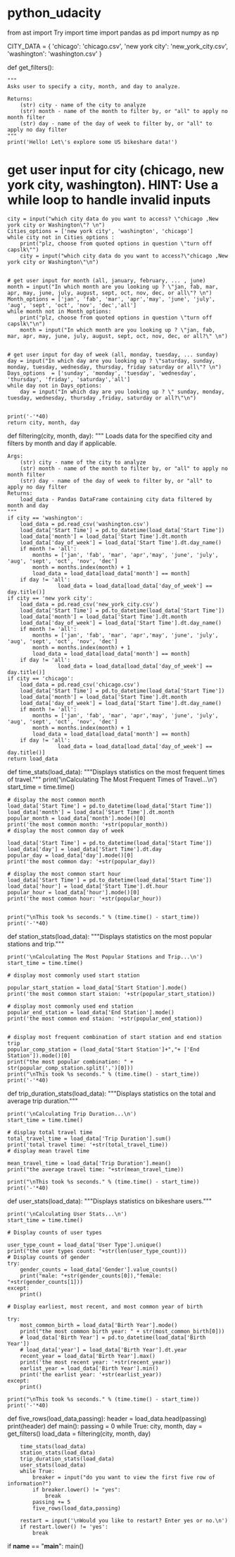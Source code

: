 # python_udacity
from ast import Try
import time
import pandas as pd
import numpy as np

CITY_DATA = { 'chicago': 'chicago.csv',
              'new york city': 'new_york_city.csv',
              'washington': 'washington.csv' }

def get_filters(): 
    
    """
    Asks user to specify a city, month, and day to analyze.

    Returns:
        (str) city - name of the city to analyze
        (str) month - name of the month to filter by, or "all" to apply no month filter
        (str) day - name of the day of week to filter by, or "all" to apply no day filter
    """
    print('Hello! Let\'s explore some US bikeshare data!')
  # get user input for city (chicago, new york city, washington). HINT: Use a while loop to handle invalid inputs

    city = input("which city data do you want to access? \"chicago ,New york city or Washington\"? \n")
    Cities_options = ['new york city', 'washington', 'chicago']
    while city not in Cities_options :
        print("plz, choose from quoted options in question \"turn off capslk\"")
        city = input("which city data do you want to access?\"chicago ,New york city or Washington\"\n")
        

    # get user input for month (all, january, february, ... , june)
    month = input("In which month are you looking up ? \"jan, fab, mar, apr, may, june, july, august, sept, oct, nov, dec, or all\"? \n")
    Month_options = ['jan', 'fab', 'mar', 'apr','may', 'june', 'july', 'aug', 'sept', 'oct', 'nov', 'dec','all']
    while month not in Month_options:
        print("plz, choose from quoted options in question \"turn off capslk\"\n")
        month = input("In which month are you looking up ? \"jan, fab, mar, apr, may, june, july, august, sept, oct, nov, dec, or all?\" \n")
        

    # get user input for day of week (all, monday, tuesday, ... sunday)
    day = input("In which day are you looking up ? \"saturday, sunday, monday, tuesday, wednesday, thursday, friday saturday or all\"? \n")
    Days_options  = ['sunday', 'monday', 'tuesday', 'wednesday', 'thursday', 'friday', 'saturday','all']
    while day not in Days_options:
        day = input("In which day are you looking up ? \" sunday, monday, tuesday, wednesday, thursday ,friday, saturday or all?\"\n")
        

    print('-'*40)
    return city, month, day


def filtering(city, month, day):
    """
    Loads data for the specified city and filters by month and day if applicable.

    Args:
        (str) city - name of the city to analyze
        (str) month - name of the month to filter by, or "all" to apply no month filter
        (str) day - name of the day of week to filter by, or "all" to apply no day filter
    Returns:
        load_data - Pandas DataFrame containing city data filtered by month and day
    """
    if city == 'washington':
        load_data = pd.read_csv('washington.csv')
        load_data['Start Time'] = pd.to_datetime(load_data['Start Time'])
        load_data['month'] = load_data['Start Time'].dt.month
        load_data['day_of_week'] = load_data['Start Time'].dt.day_name()
        if month != 'all':
            months = ['jan', 'fab', 'mar', 'apr','may', 'june', 'july', 'aug', 'sept', 'oct', 'nov', 'dec']
            month = months.index(month) + 1
            load_data = load_data[load_data['month'] == month]
        if day != 'all':
                    load_data = load_data[load_data['day_of_week'] == day.title()]
    if city == 'new york city':
        load_data = pd.read_csv('new_york_city.csv')
        load_data['Start Time'] = pd.to_datetime(load_data['Start Time'])
        load_data['month'] = load_data['Start Time'].dt.month
        load_data['day_of_week'] = load_data['Start Time'].dt.day_name()
        if month != 'all':
            months = ['jan', 'fab', 'mar', 'apr','may', 'june', 'july', 'aug', 'sept', 'oct', 'nov', 'dec']
            month = months.index(month) + 1
            load_data = load_data[load_data['month'] == month]
        if day != 'all':
                    load_data = load_data[load_data['day_of_week'] == day.title()]
    if city == 'chicago':
        load_data = pd.read_csv('chicago.csv')
        load_data['Start Time'] = pd.to_datetime(load_data['Start Time'])
        load_data['month'] = load_data['Start Time'].dt.month
        load_data['day_of_week'] = load_data['Start Time'].dt.day_name()
        if month != 'all':
            months = ['jan', 'fab', 'mar', 'apr','may', 'june', 'july', 'aug', 'sept', 'oct', 'nov', 'dec']
            month = months.index(month) + 1
            load_data = load_data[load_data['month'] == month]
        if day != 'all':
                    load_data = load_data[load_data['day_of_week'] == day.title()]
    return load_data

def time_stats(load_data):
    """Displays statistics on the most frequent times of travel."""
    print('\nCalculating The Most Frequent Times of Travel...\n')
    start_time = time.time()

    # display the most common month
    load_data['Start Time'] = pd.to_datetime(load_data['Start Time'])
    load_data['month'] = load_data['Start Time'].dt.month
    popular_month = load_data['month'].mode()[0]
    print('the most common month: '+str(popular_month)) 
    # display the most common day of week

    load_data['Start Time'] = pd.to_datetime(load_data['Start Time'])
    load_data['day'] = load_data['Start Time'].dt.day
    popular_day = load_data['day'].mode()[0]
    print('the most common day: '+str(popular_day)) 

    # display the most common start hour
    load_data['Start Time'] = pd.to_datetime(load_data['Start Time'])
    load_data['hour'] = load_data['Start Time'].dt.hour
    popular_hour = load_data['hour'].mode()[0]
    print('the most common hour: '+str(popular_hour)) 


    print("\nThis took %s seconds." % (time.time() - start_time))
    print('-'*40)


def station_stats(load_data):
    """Displays statistics on the most popular stations and trip."""

    print('\nCalculating The Most Popular Stations and Trip...\n')
    start_time = time.time()

    # display most commonly used start station
    
    popular_start_station = load_data['Start Station'].mode()
    print('the most common start staion: '+str(popular_start_station)) 

    # display most commonly used end station
    popular_end_station = load_data['End Station'].mode()
    print('the most common end staion: '+str(popular_end_station)) 


    # display most frequent combination of start station and end station trip
    popular_comp_station = (load_data['Start Station']+","+ ['End Station']).mode()[0]
    print("the most popular combination: " + str(popular_comp_station.split(',')[0]))
    print("\nThis took %s seconds." % (time.time() - start_time))
    print('-'*40)


def trip_duration_stats(load_data):
    """Displays statistics on the total and average trip duration."""

    print('\nCalculating Trip Duration...\n')
    start_time = time.time()

    # display total travel time
    total_travel_time = load_data['Trip Duration'].sum()
    print('total travel time: '+str(total_travel_time))
    # display mean travel time
    
    mean_travel_time = load_data['Trip Duration'].mean()
    print("the average travel time: "+str(mean_travel_time))

    print("\nThis took %s seconds." % (time.time() - start_time))
    print('-'*40)


def user_stats(load_data):
    """Displays statistics on bikeshare users."""

    print('\nCalculating User Stats...\n')
    start_time = time.time()

    # Display counts of user types

    user_type_count = load_data['User Type'].unique()
    print("the user types count: "+str(len(user_type_count)))
    # Display counts of gender
    try:
        gender_counts = load_data['Gender'].value_counts()
        print("male: "+str(gender_counts[0]),"female: "+str(gender_counts[1]))
    except:
        print()

    # Display earliest, most recent, and most common year of birth
    
    try:
        most_common_birth = load_data['Birth Year'].mode()
        print("the most common birth year: " + str(most_common_birth[0]))
        # load_data['Birth Year'] = pd.to_datetime(load_data['Birth Year'])
        # load_data['year'] = load_data['Birth Year'].dt.year
        recent_year = load_data['Birth Year'].max()
        print('the most recent year: '+str(recent_year)) 
        earlist_year = load_data['Birth Year'].min()
        print('the earlist year: '+str(earlist_year)) 
    except:
        print()

    print("\nThis took %s seconds." % (time.time() - start_time))
    print('-'*40)

def five_rows(load_data,passing):
    header = load_data.head(passing)
    print(header)
def main():
    passing = 0
    while True:
        city, month, day = get_filters()
        load_data = filtering(city, month, day)

        time_stats(load_data)
        station_stats(load_data)
        trip_duration_stats(load_data)
        user_stats(load_data)
        while True:
            breaker = input("do you want to view the first five row of information?")
            if breaker.lower() != "yes":
                break
            passing += 5
            five_rows(load_data,passing)

        restart = input('\nWould you like to restart? Enter yes or no.\n')
        if restart.lower() != 'yes':
            break


if __name__ == "__main__":
	main()
